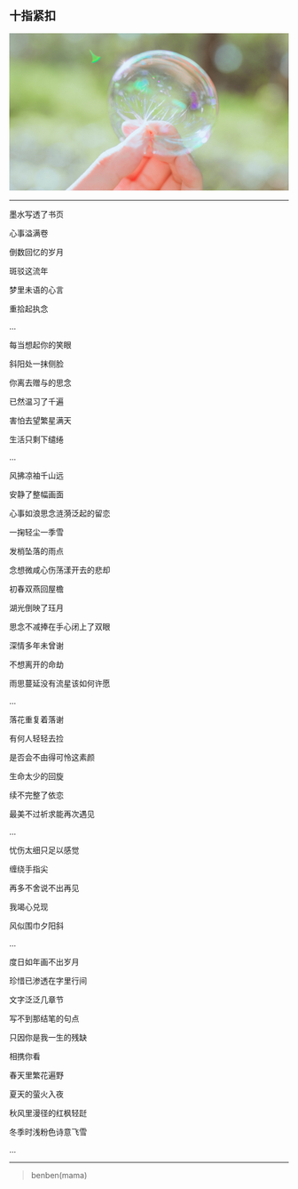 十指紧扣
---
![](/assets/337539-106.jpg)

---
墨水写透了书页

心事溢满卷

倒数回忆的岁月

斑驳这流年

梦里未语的心言

重拾起执念

...

每当想起你的笑眼

斜阳处一抹侧脸

你离去赠与的思念

已然温习了千遍

害怕去望繁星满天

生活只剩下缱绻

...

风拂凉袖千山远

安静了整幅画面

心事如浪思念涟漪泛起的留恋

一掬轻尘一季雪

发梢坠落的雨点

念想微咸心伤荡漾开去的悲却

初春双燕回屋檐

湖光倒映了珏月

思念不减捧在手心闭上了双眼

深情多年未曾谢

不想离开的命劫

雨思蔓延没有流星该如何许愿

...

落花重复着落谢

有何人轻轻去捡

是否会不由得可怜这素颜

生命太少的回旋

续不完整了依恋

最美不过祈求能再次遇见

...

忧伤太细只足以感觉

缠绕手指尖

再多不舍说不出再见

我竭心兑现

风似围巾夕阳斜

...

度日如年画不出岁月

珍惜已渗透在字里行间

文字泛泛几章节

写不到那结笔的句点

只因你是我一生的残缺

相携你看

春天里繁花遍野

夏天的萤火入夜

秋风里漫径的红枫轻跹

冬季时浅粉色诗意飞雪

...

---
>benben(mama)